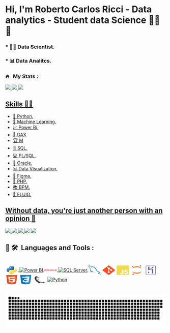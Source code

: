 
 
# **Hi, I'm Roberto Carlos Ricci - Data analytics -  Student data Science** 👩‍💻 👋 
 

### * 👩‍💻 Data Scientist.
### * 📊 Data Analitcs.

### 🔥 &nbsp; My Stats :
 <div align="left">
  <a href="https://github.com/robertoricci">
  <img width="35%" src="https://github-readme-stats.vercel.app/api?username=robertoricci&show_icons=true&theme=dark&include_all_commits=true&count_private=true"/>
  <img width="35%" src="http://github-readme-streak-stats.herokuapp.com?user=robertoricci&theme=dark&background=000000"/>
  <img width="25%"  src="https://github-readme-stats.vercel.app/api/top-langs/?username=robertoricci&layout=compact&langs_count=7&theme=dark"/>
</div>
 

## Skills 👩‍💻

* 🐍 Python.
* 🔮 Machine Learning.
* 📈 Power Bi.
* :pencil: DAX
* :trophy: M
* 🗄 SQL.
* 💻 PL/SQL.
* 🧮 Oracle.
* 📊 Data Visualization.
* :art: Figma.
* :elephant: PHP.
* 📚 BPM.
* 💬 FLUIG.


## Without data, you're just another person with an opinion :gift_heart:

 <div>
  <p>
 <a href="https://www.linkedin.com/in/roberto-carlos-ricci" target="_blank"><img src="https://img.shields.io/badge/-%40robertoricci-blue?style=flat-square&logo=Linkedin&logoColor=white" target="_blank"> </a> 
  <a href="https://robertoricci.github.io/pbisolutions.github.io" target="_blank"><img src="https://img.shields.io/badge/-portif%C3%B3lio-yellow?style=flat-   square&logo=powerbi&logoColor=white" target="_blank"> </a> 
    <a href="mailto:name@email.com"/Link text</a/
    <a href="mailto:roberto.rricci@gmail.com"><img src="https://img.shields.io/badge/Gmail-D14836?style=flat-square&logo=gmail&logoColor=white" target="_blank"> </a> 
   <a href="https://medium.com/@pbisolucoes/" target="_blank"><img src="https://img.shields.io/badge/-Medium-black?style=flat-square&logo=Medium&logoColor=white" target="_blank"></a>
   <a href="https://www.youtube.com/user/robertocarlosricci" target="_blank"><img src="https://img.shields.io/badge/YouTube-FF0000?style=for-the-   badge&logo=youtube&logoColor=white" target="_blank"></a>
  <p>
 </div>

 ##
 ## 🚀 🛠 &nbsp;Languages and Tools :
 
 <p>
  <div style="display: inline_block"><br>
   <a href="">
    <img align="center" alt="Python" height="30" width="40" src="https://raw.githubusercontent.com/devicons/devicon/master/icons/python/python-original.svg">
   </a>
   <a href="">
   <img align="center" alt="Power BI" height="30" width="30" src="https://indiciatraining.com/wp-content/uploads/2019/10/power-bi_logo_transparent.png">
    </a>
    <a href="https://www.oracle.com/" target="_blank">
    <img align="center" alt="Oracle" height="30" width="40" src="https://raw.githubusercontent.com/devicons/devicon/master/icons/oracle/oracle-original.svg">
    <a/>
    <a href="">
    <img align="center" alt="SQL Server" height="30" width="40" src="https://altyra.com/wp-content/uploads/2018/11/microsoft-sql-server-logo-png.png">
   </a>
    <img align="center" alt="MYSQL" height="30" width="40" src="https://raw.githubusercontent.com/devicons/devicon/master/icons/mysql/mysql-original.svg">
  <img align="center" alt="GIT" height="30" width="40" src="https://raw.githubusercontent.com/devicons/devicon/master/icons/git/git-original.svg">
  <img align="center" alt="Js" height="30" width="40" src="https://raw.githubusercontent.com/devicons/devicon/master/icons/javascript/javascript-plain.svg">
  <img align="center" alt="Jupyter" height="30" width="40" src="https://raw.githubusercontent.com/devicons/devicon/master/icons/jupyter/jupyter-original.svg">
  <img align="center" alt="Heroku" height="30" width="40" src="https://raw.githubusercontent.com/devicons/devicon/master/icons/heroku/heroku-original.svg">
  <img align="center" alt="HTML" height="30" width="40" src="https://raw.githubusercontent.com/devicons/devicon/master/icons/html5/html5-original.svg">
  <img align="center" alt="CSS" height="30" width="40" src="https://raw.githubusercontent.com/devicons/devicon/master/icons/css3/css3-original.svg">
  <img align="center" alt="Flask" height="30" width="40" src="https://raw.githubusercontent.com/devicons/devicon/master/icons/flask/flask-original.svg">
  <a href="https://www.figma.com/" target="_blank">
    <img align="center" alt="Python" height="30" width="40" src="https://www.vectorlogo.zone/logos/figma/figma-icon.svg">
  </a>
  </div>
 
 <p>
  
 ##
 
 ![Snake animation](https://github.com/robertoricci/robertoricci/blob/main/github-contribution-grid-snake.svg)

